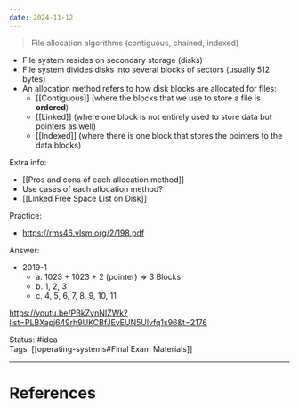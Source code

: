 ```yaml
---
date: 2024-11-12
---
```

> File allocation algorithms (contiguous, chained, indexed)

- File system resides on secondary storage (disks)
- File system divides disks into several blocks of sectors (usually 512 bytes)
- An allocation method refers to how disk blocks are allocated for files:
	- [[Contiguous]] (where the blocks that we use to store a file is **ordered**)
	- [[Linked]] (where one block is not entirely used to store data but pointers as well)
	- [[Indexed]] (where there is one block that stores the pointers to the data blocks)

Extra info:
- [[Pros and cons of each allocation method]]
- Use cases of each allocation method?
- [[Linked Free Space List on Disk]]

Practice:
- https://rms46.vlsm.org/2/198.pdf

Answer:
- 2019-1
	- a. 1023 + 1023 + 2 (pointer) => 3 Blocks
	- b. 1, 2, 3
	- c. 4, 5, 6, 7, 8, 9, 10, 11


https://youtu.be/PBkZynNIZWk?list=PLBXapj649rh9UKCBfJEyEUN5Ulvfq1s96&t=2176

Status: #idea  
Tags:  [[operating-systems#Final Exam Materials]]  

---
# References